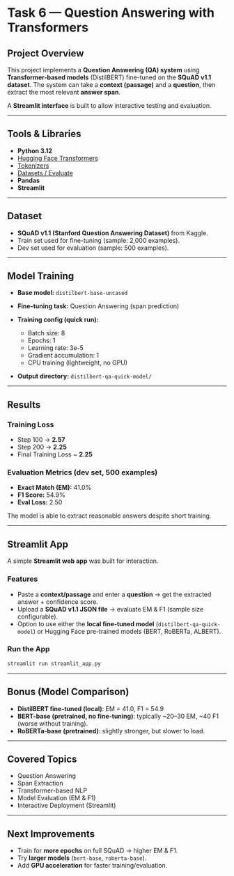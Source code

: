 #  Task 6 — Question Answering with Transformers

##  Project Overview

This project implements a **Question Answering (QA) system** using **Transformer-based models** (DistilBERT) fine-tuned on the **SQuAD v1.1 dataset**.
The system can take a **context (passage)** and a **question**, then extract the most relevant **answer span**.

A **Streamlit interface** is built to allow interactive testing and evaluation.

---

##  Tools & Libraries

* **Python 3.12**
* [Hugging Face Transformers](https://huggingface.co/transformers/)
* [Tokenizers](https://github.com/huggingface/tokenizers)
* [Datasets / Evaluate](https://huggingface.co/docs/evaluate)
* **Pandas**
* **Streamlit**

---

##  Dataset

* **SQuAD v1.1 (Stanford Question Answering Dataset)** from Kaggle.
* Train set used for fine-tuning (sample: 2,000 examples).
* Dev set used for evaluation (sample: 500 examples).

---

##  Model Training

* **Base model:** `distilbert-base-uncased`
* **Fine-tuning task:** Question Answering (span prediction)
* **Training config (quick run):**

  * Batch size: 8
  * Epochs: 1
  * Learning rate: 3e-5
  * Gradient accumulation: 1
  * CPU training (lightweight, no GPU)
* **Output directory:** `distilbert-qa-quick-model/`

---

##  Results

### Training Loss

* Step 100 → **2.57**
* Step 200 → **2.25**
* Final Training Loss \~ **2.25**

### Evaluation Metrics (dev set, 500 examples)

* **Exact Match (EM):** 41.0%
* **F1 Score:** 54.9%
* **Eval Loss:** 2.50

 The model is able to extract reasonable answers despite short training.

---

##  Streamlit App

A simple **Streamlit web app** was built for interaction.

### Features

* Paste a **context/passage** and enter a **question** → get the extracted answer + confidence score.
* Upload a **SQuAD v1.1 JSON file** → evaluate EM & F1 (sample size configurable).
* Option to use either the **local fine-tuned model** (`distilbert-qa-quick-model`) or Hugging Face pre-trained models (BERT, RoBERTa, ALBERT).

### Run the App

```bash
streamlit run streamlit_app.py
```

---

##  Bonus (Model Comparison)

* **DistilBERT fine-tuned (local)**: EM = 41.0, F1 = 54.9
* **BERT-base (pretrained, no fine-tuning)**: typically \~20–30 EM, \~40 F1 (worse without training).
* **RoBERTa-base (pretrained)**: slightly stronger, but slower to load.

---

##  Covered Topics

* Question Answering
* Span Extraction
* Transformer-based NLP
* Model Evaluation (EM & F1)
* Interactive Deployment (Streamlit)

---

##  Next Improvements

* Train for **more epochs** on full SQuAD → higher EM & F1.
* Try **larger models** (`bert-base`, `roberta-base`).
* Add **GPU acceleration** for faster training/evaluation.
